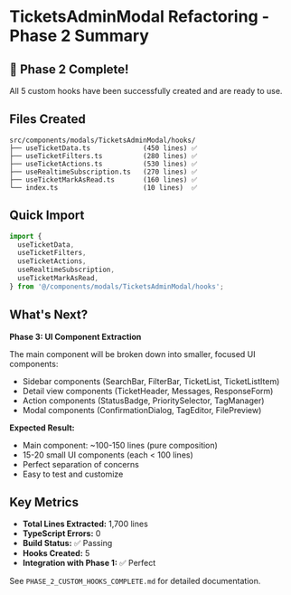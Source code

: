 # TicketsAdminModal Refactoring - Phase 2 Summary

## 🎉 Phase 2 Complete!

All 5 custom hooks have been successfully created and are ready to use.

## Files Created

```
src/components/modals/TicketsAdminModal/hooks/
├── useTicketData.ts             (450 lines) ✅
├── useTicketFilters.ts          (280 lines) ✅
├── useTicketActions.ts          (530 lines) ✅
├── useRealtimeSubscription.ts   (270 lines) ✅
├── useTicketMarkAsRead.ts       (160 lines) ✅
└── index.ts                     (10 lines)  ✅
```

## Quick Import

```typescript
import {
  useTicketData,
  useTicketFilters,
  useTicketActions,
  useRealtimeSubscription,
  useTicketMarkAsRead,
} from '@/components/modals/TicketsAdminModal/hooks';
```

## What's Next?

**Phase 3: UI Component Extraction**

The main component will be broken down into smaller, focused UI components:
- Sidebar components (SearchBar, FilterBar, TicketList, TicketListItem)
- Detail view components (TicketHeader, Messages, ResponseForm)
- Action components (StatusBadge, PrioritySelector, TagManager)
- Modal components (ConfirmationDialog, TagEditor, FilePreview)

**Expected Result:**
- Main component: ~100-150 lines (pure composition)
- 15-20 small UI components (each < 100 lines)
- Perfect separation of concerns
- Easy to test and customize

## Key Metrics

- **Total Lines Extracted:** 1,700 lines
- **TypeScript Errors:** 0
- **Build Status:** ✅ Passing
- **Hooks Created:** 5
- **Integration with Phase 1:** ✅ Perfect

See `PHASE_2_CUSTOM_HOOKS_COMPLETE.md` for detailed documentation.
